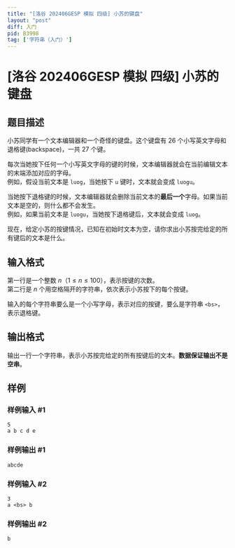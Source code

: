 ```yaml
---
title: "[洛谷 202406GESP 模拟 四级] 小苏的键盘"
layout: "post"
diff: 入门
pid: B3998
tag: ['字符串（入门）']
---
```

# [洛谷 202406GESP 模拟 四级] 小苏的键盘
## 题目描述

小苏同学有一个文本编辑器和一个奇怪的键盘。这个键盘有 26 个小写英文字母和退格键(backspace)，一共 27 个键。

每次当她按下任何一个小写英文字母的键的时候，文本编辑器就会在当前编辑文本的末端添加对应的字母。  
例如，假设当前文本是 `luog`，当她按下 `u` 键时，文本就会变成 `luogu`。

当她按下退格键的时候，文本编辑器就会删除当前文本的**最后一个**字母。如果当前文本是空的，则什么都不会发生。  
例如，如果当前文本是 `luogu`，当她按下退格键后，文本就会变成 `luog`。

现在，给定小苏的按键情况，已知在初始时文本为空，请你求出小苏按完给定的所有键后的文本是什么。
## 输入格式

第一行是一个整数 $n$（$1 \leq n \leq 100$），表示按键的次数。  
第二行是 $n$ 个用空格隔开的字符串，依次表示小苏按下的每个按键。

输入的每个字符串要么是一个小写字母，表示对应的按键，要么是字符串 `<bs>`，表示退格键。
## 输出格式

输出一行一个字符串，表示小苏按完给定的所有按键后的文本。**数据保证输出不是空串**。
## 样例

### 样例输入 #1
```
5
a b c d e
```
### 样例输出 #1
```
abcde
```
### 样例输入 #2
```
3
a <bs> b
```
### 样例输出 #2
```
b
```
